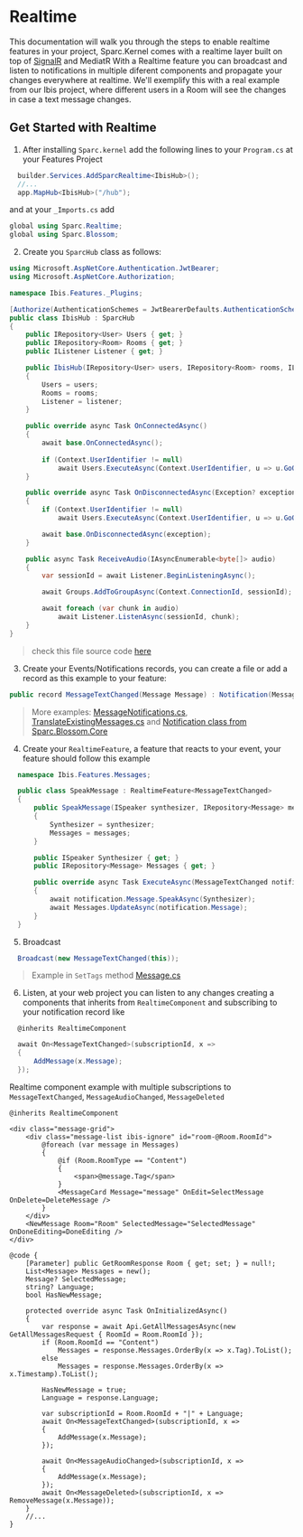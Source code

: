 # Realtime

This documentation will walk you through the steps to enable realtime features in your project, Sparc.Kernel comes with a realtime layer built on top of [SignalR](https://learn.microsoft.com/en-us/aspnet/signalr/overview/getting-started/introduction-to-signalr) and MediatR
With a Realtime feature you can broadcast and listen to notifications in multiple diferent components and propagate your changes everywhere at realtime.
We'll exemplify this with a real example from our Ibis project, where different users in a Room will see the changes in case a text message changes.


## Get Started with Realtime
1. After installing `Sparc.kernel` add the following lines to your `Program.cs` at your Features Project

```csharp
  builder.Services.AddSparcRealtime<IbisHub>();
  //...
  app.MapHub<IbisHub>("/hub");
```
and at your `_Imports.cs` add
```csharp
global using Sparc.Realtime;
global using Sparc.Blossom;
```

2. Create you `SparcHub` class as follows: 
```csharp
using Microsoft.AspNetCore.Authentication.JwtBearer;
using Microsoft.AspNetCore.Authorization;

namespace Ibis.Features._Plugins;

[Authorize(AuthenticationSchemes = JwtBearerDefaults.AuthenticationScheme)]
public class IbisHub : SparcHub
{
    public IRepository<User> Users { get; }
    public IRepository<Room> Rooms { get; }
    public IListener Listener { get; }

    public IbisHub(IRepository<User> users, IRepository<Room> rooms, IListener listener) : base()
    {
        Users = users;
        Rooms = rooms;
        Listener = listener;
    }

    public override async Task OnConnectedAsync()
    {
        await base.OnConnectedAsync();
        
        if (Context.UserIdentifier != null)
            await Users.ExecuteAsync(Context.UserIdentifier, u => u.GoOnline(Context.ConnectionId));
    }

    public override async Task OnDisconnectedAsync(Exception? exception)
    {
        if (Context.UserIdentifier != null)
            await Users.ExecuteAsync(Context.UserIdentifier, u => u.GoOffline());

        await base.OnDisconnectedAsync(exception);
    }

    public async Task ReceiveAudio(IAsyncEnumerable<byte[]> audio)
    {
        var sessionId = await Listener.BeginListeningAsync();

        await Groups.AddToGroupAsync(Context.ConnectionId, sessionId);

        await foreach (var chunk in audio)
            await Listener.ListenAsync(sessionId, chunk);
    }
}
```
> check this file source code [here](https://github.com/sparc-coop/ibis/blob/main/Ibis.Features/_Plugins/IbisHub.cs)

3. Create your Events/Notifications records, you can create a file or add a record as this example to your feature:
```csharp
public record MessageTextChanged(Message Message) : Notification(Message.RoomId + "|" + Message.Language);
```
> More examples: [MessageNotifications.cs](https://github.com/sparc-coop/ibis/blob/main/Ibis.Features/Messages/Entities/MessageNotifications.cs), [TranslateExistingMessages.cs](https://github.com/sparc-coop/ibis/blob/main/Ibis.Features/Messages/TranslateExistingMessages.cs)
> and [Notification class from Sparc.Blossom.Core](Sparc.Blossom.Core/Realtime/Notification.cs)

4. Create your `RealtimeFeature`, a feature that reacts to your event, your feature should follow this example
```csharp
  namespace Ibis.Features.Messages;

  public class SpeakMessage : RealtimeFeature<MessageTextChanged>
  {
      public SpeakMessage(ISpeaker synthesizer, IRepository<Message> messages)
      {
          Synthesizer = synthesizer;
          Messages = messages;
      }

      public ISpeaker Synthesizer { get; }
      public IRepository<Message> Messages { get; }

      public override async Task ExecuteAsync(MessageTextChanged notification)
      {
          await notification.Message.SpeakAsync(Synthesizer);
          await Messages.UpdateAsync(notification.Message);
      }
  }
```

5. Broadcast
```csharp
  Broadcast(new MessageTextChanged(this));
```

> Example in `SetTags` method [Message.cs](https://github.com/sparc-coop/ibis/blob/main/Ibis.Features/Messages/Entities/Message.cs)

6. Listen, at your web project you can listen to any changes creating a components that inherits from `RealtimeComponent` and subscribing to your notification record like
```razor
  @inherits RealtimeComponent
```

```csharp
  await On<MessageTextChanged>(subscriptionId, x =>
  {
      AddMessage(x.Message);
  });
```

Realtime component example with multiple subscriptions to `MessageTextChanged`, `MessageAudioChanged`, `MessageDeleted`
```razor
@inherits RealtimeComponent

<div class="message-grid">
    <div class="message-list ibis-ignore" id="room-@Room.RoomId">
        @foreach (var message in Messages)
        {
            @if (Room.RoomType == "Content")
            {
                <span>@message.Tag</span>
            }
            <MessageCard Message="message" OnEdit=SelectMessage OnDelete=DeleteMessage />
        }
    </div>
    <NewMessage Room="Room" SelectedMessage="SelectedMessage" OnDoneEditing=DoneEditing />
</div>

@code {
    [Parameter] public GetRoomResponse Room { get; set; } = null!;
    List<Message> Messages = new();
    Message? SelectedMessage;
    string? Language;
    bool HasNewMessage;

    protected override async Task OnInitializedAsync()
    {
        var response = await Api.GetAllMessagesAsync(new GetAllMessagesRequest { RoomId = Room.RoomId });
        if (Room.RoomId == "Content")
            Messages = response.Messages.OrderBy(x => x.Tag).ToList();
        else
            Messages = response.Messages.OrderBy(x => x.Timestamp).ToList();
            
        HasNewMessage = true;
        Language = response.Language;

        var subscriptionId = Room.RoomId + "|" + Language;
        await On<MessageTextChanged>(subscriptionId, x =>
        {
            AddMessage(x.Message);
        });

        await On<MessageAudioChanged>(subscriptionId, x =>
        {
            AddMessage(x.Message);
        });
        await On<MessageDeleted>(subscriptionId, x => RemoveMessage(x.Message));
    }
    //...
}
```
